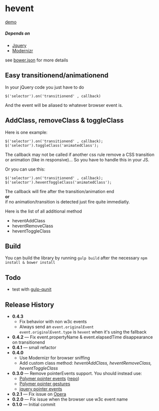 # hevent

[demo](http://hiswe.github.io/hevent/)

##### Depends on 

- [Jquery](http://jquery.com/)
- [Modernizr](http://modernizr.com/)

see [bower.json](https://github.com/Hiswe/hevent/blob/master/bower.json) for more details


## Easy transitionend/animationend 

In your jQuery code you just have to do 

```
$('selector').on('transitionend' , callback)
```
And the event will be aliased to whatever browser event is.

## AddClass, removeClass & toggleClass

Here is one example:

```
$('selector').on('transitionend' , callback);
$('selector').toggleClass('animatedClass');
```

The callback may not be called if another css rule remove a CSS transition or animation (like in responsive)… So you have to handle this in your JS.

Or you can use this: 

```
$('selector').on('transitionend' , callback);
$('selector').heventToggleClass('animatedClass');
```

The callback will fire after the transition/animation end   
**or**   
if no animation/transition is detected just fire quite immediatly.

Here is the list of all additional method

- heventAddClass
- heventRemoveClass
- heventToggleClass

## Build

You can build the library by running ```gulp build``` after the necessary ```npm install & bower install```

## Todo

- test with [gulp-qunit](https://www.npmjs.org/package/gulp-qunit)

## Release History

- **0.4.3**
  - Fix behavior with non w3c events
  - Always send an ```event.originalEvent```   
  ```event.originalEvent.type``` is ```hevent``` when it's using the fallback 
- **0.4.2** — Fix event.propertyName & event.elapsedTime disappearance on transitionend
- **0.4.1** — small refactor 
- **0.4.0** 
  - Use Modernizr for browser sniffing
  - Add custom class method: *heventAddClass, heventRemoveClass, heventToggleClass*
- **0.3.0** — Remove pointerEvents support. You should instead use:
  - [Polymer pointer events](http://www.polymer-project.org/platform/pointer-events.html) ([repo](https://github.com/polymer/PointerEvents))
  - [Polymer pointer gestures](https://github.com/Polymer/PointerGestures)
  - [jquery pointer events](https://github.com/jquery/jquery-pointer-events)
- **0.2.1** — Fix issue on [Opera](http://ianlunn.co.uk/articles/opera-12-otransitionend-bugs-and-workarounds/)
- **0.2.0** — Fix issue when the browser use w3c event name
- **0.1.0** — Initial commit
